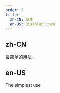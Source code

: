 ```yaml
---
order: 5
title:
  zh-CN: 基本
  en-US: Disabled item
---
```


## zh-CN

最简单的用法。

## en-US

The simplest use
